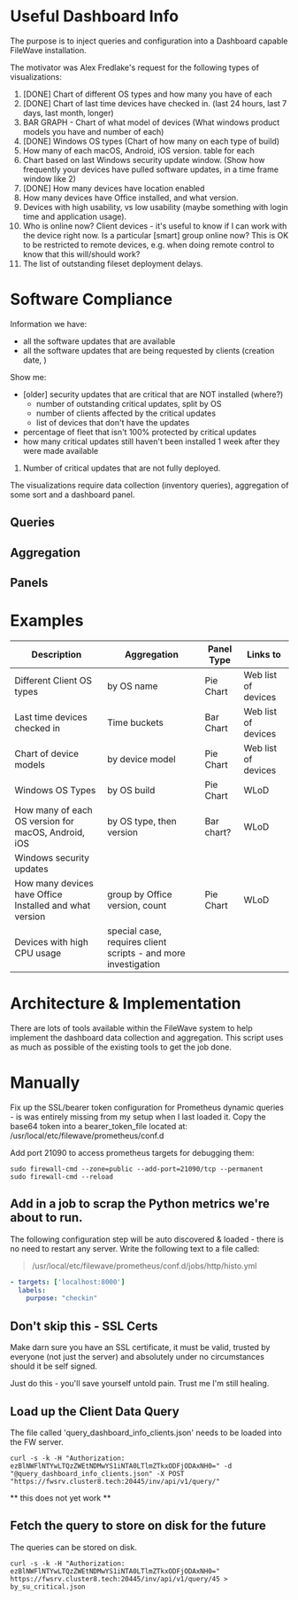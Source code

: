 Useful Dashboard Info
=

The purpose is to inject queries and configuration into a Dashboard capable FileWave installation.

The motivator was Alex Fredlake's request for the following types of visualizations:
1. [DONE] Chart of different OS types and how many you have of each
2. [DONE] Chart of last time devices have checked in. (last 24 hours, last 7 days, last month, longer) 
3. BAR GRAPH - Chart of what model of devices (What windows product models you have and number of each) 
4. [DONE] Windows OS types (Chart of how many on each type of build) 
5. How many of each macOS, Android, iOS version. table for each
6. Chart based on last Windows security update window. (Show how frequently your devices have pulled software updates, in a time frame window like 2)
7. [DONE] How many devices have location enabled 
8. How many devices have Office installed, and what version. 
9. Devices with high usability, vs low usability (maybe something with login time and application usage).
10. Who is online now? Client devices - it's useful to know if I can work with the device right now.  Is a particular [smart] group online now?  This is OK to be restricted to remote devices, e.g. when doing remote control to know that this will/should work?
11. The list of outstanding fileset deployment delays. 

Software Compliance
=

Information we have: 
- all the software updates that are available
- all the software updates that are being requested by clients (creation date, )

Show me: 
- [older] security updates that are critical that are NOT installed (where?)
  - number of outstanding critical updates, split by OS
  - number of clients affected by the critical updates
  - list of devices that don't have the updates
- percentage of fleet that isn't 100% protected by critical updates
- how many critical updates still haven't been installed 1 week after they were made available

1. Number of critical updates that are not fully deployed. 




The visualizations require data collection (inventory queries), aggregation of some sort and a dashboard panel.

Queries
-

Aggregation
-

Panels
-

Examples
=

| Description | Aggregation | Panel Type | Links to |
| ----------- | ------------| ---------- | -------- |
| Different Client OS types | by OS name | Pie Chart | Web list of devices
| Last time devices checked in | Time buckets | Bar Chart | Web list of devices
| Chart of device models | by device model | Pie Chart | Web list of devices
| Windows OS Types | by OS build | Pie Chart | WLoD
| How many of each OS version for macOS, Android, iOS | by OS type, then version | Bar chart? | WLoD
| Windows security updates | | | |
| How many devices have Office Installed and what version | group by Office version, count | Pie Chart | WLoD
| Devices with high CPU usage | special case, requires client scripts - and more investigation

Architecture & Implementation
==
There are lots of tools available within the FileWave system to help implement the dashboard data collection and aggregation.  This script uses as much as possible of the existing tools to get the job done. 

Manually
==

Fix up the SSL/bearer token configuration for Prometheus dynamic queries - is was entirely missing from my setup when I last loaded it.  Copy the base64 token into a bearer_token_file located at: /usr/local/etc/filewave/prometheus/conf.d

Add port 21090 to access prometheus targets for debugging them:

    sudo firewall-cmd --zone=public --add-port=21090/tcp --permanent
    sudo firewall-cmd --reload

Add in a job to scrap the Python metrics we're about to run.
-
The following configuration step will be auto discovered & loaded - there is no need to restart any server.  Write the following text to a file called:

> /usr/local/etc/filewave/prometheus/conf.d/jobs/http/histo.yml

```yaml
- targets: ['localhost:8000']
  labels:
    purpose: "checkin"
```

Don't skip this - SSL Certs
-
Make darn sure you have an SSL certificate, it must be valid, trusted by everyone (not just the server) and absolutely under no circumstances should it be self signed.  

Just do this - you'll save yourself untold pain.  Trust me I'm still healing.

Load up the Client Data Query
-
The file called 'query_dashboard_info_clients.json' needs to be loaded into the FW server. 

    curl -s -k -H "Authorization: ezBlNWFlNTYwLTQzZWEtNDMwYS1iNTA0LTlmZTkxODFjODAxNH0=" -d "@query_dashboard_info_clients.json" -X POST "https://fwsrv.cluster8.tech:20445/inv/api/v1/query/"

** this does not yet work **

Fetch the query to store on disk for the future
-
The queries can be stored on disk.

    curl -s -k -H "Authorization: ezBlNWFlNTYwLTQzZWEtNDMwYS1iNTA0LTlmZTkxODFjODAxNH0=" https://fwsrv.cluster8.tech:20445/inv/api/v1/query/45 > by_su_critical.json
